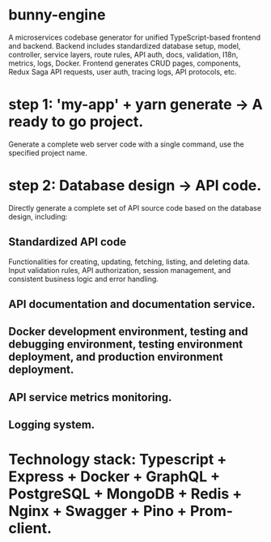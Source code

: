 # bunny-engine
A microservices codebase generator for unified TypeScript-based frontend and backend. Backend includes standardized database setup, model, controller, service layers, route rules, API auth, docs, validation, I18n, metrics, logs, Docker. Frontend generates CRUD pages, components, Redux Saga API requests, user auth, tracing logs, API protocols, etc.

# step 1: 'my-app' + yarn generate -> A ready to go project.

Generate a complete web server code with a single command, use the specified project name.

# step 2: Database design -> API code.

Directly generate a complete set of API source code based on the database design, including:

## Standardized API code 

Functionalities for creating, updating, fetching, listing, and deleting data.
Input validation rules, API authorization, session management, and consistent business logic and error handling.

## API documentation and documentation service.

## Docker development environment, testing and debugging environment, testing environment deployment, and production environment deployment.

## API service metrics monitoring.

## Logging system.

# Technology stack: Typescript + Express + Docker + GraphQL + PostgreSQL + MongoDB + Redis + Nginx + Swagger + Pino + Prom-client.